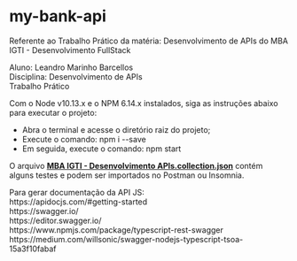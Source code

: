 # my-bank-api
Referente ao Trabalho Prático da matéria: Desenvolvimento de APIs do MBA IGTI - Desenvolvimento FullStack

<p>
Aluno: Leandro Marinho Barcellos
<br/>
Disciplina: Desenvolvimento de APIs
<br/>
Trabalho Prático
</p>

<p>
Com o Node v10.13.x e o NPM 6.14.x instalados, siga as instruções abaixo para executar o projeto:
</p>
<ul>
    <li>Abra o terminal e acesse o diretório raiz do projeto;</li>
    <li>Execute o comando: npm i --save</li>
    <li>Em seguida, execute o comando: npm start</li>
</ul>

<p>
O arquivo <u><strong><a href="MBA%20IGTI%20-%20Desenvolvimento%20APIs.collection.json">MBA IGTI - Desenvolvimento APIs.collection.json</a></strong></u> contém alguns testes e podem ser
importados no Postman ou Insomnia.
</p>


<p>
Para gerar documentação da API JS:
<br/>
https://apidocjs.com/#getting-started
<br/>
https://swagger.io/
<br/>
https://editor.swagger.io/
<br/>
https://www.npmjs.com/package/typescript-rest-swagger
<br/>
https://medium.com/willsonic/swagger-nodejs-typescript-tsoa-15a3f10fabaf
</p>
